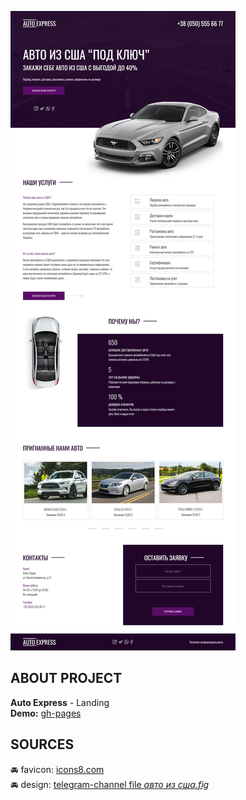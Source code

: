 ![preview](./preview.png)

## ABOUT PROJECT

**Auto Express** - Landing  
**Demo:** [gh-pages](https://jisuzkrist.github.io/autoexpress/)

## SOURCES

&#128664; favicon: [icons8.com](https://icons8.com/icon/12684/автомобиль)  
&#128664; design: [telegram-channel file _авто из сша.fig_](https://t.me/from0to1com)
